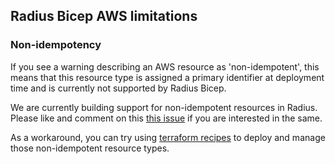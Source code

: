 ## Radius Bicep AWS limitations

### Non-idempotency
If you see a warning describing an AWS resource as 'non-idempotent', this means that this resource type is assigned a primary identifier at deployment time and is currently not supported by Radius Bicep.

We are currently building support for non-idempotent resources in Radius. Please like and comment on this [this issue](https://github.com/radius-project/radius/issues/6227) if you are interested in the same.

As a workaround, you can try using [terraform recipes](https://docs.radapp.dev/guides/recipes/overview/) to deploy and manage those non-idempotent resource types.




